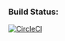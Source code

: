 ### Build Status:
[![CircleCI](https://circleci.com/gh/blueoasis/spring5-recipe-app/tree/master.svg?style=shield)](https://circleci.com/gh/blueoasis/spring5-recipe-app/tree/master)

